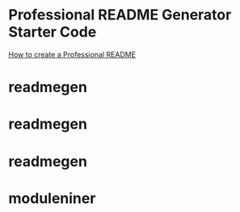 # Professional README Generator Starter Code

[How to create a Professional README](https://coding-boot-camp.github.io/full-stack/github/professional-readme-guide)
# readmegen
# readmegen
# readmegen
# moduleniner
